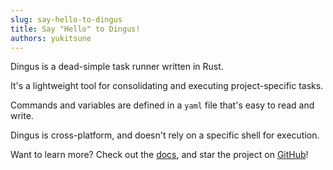 ```yaml
---
slug: say-hello-to-dingus
title: Say "Hello" to Dingus!
authors: yukitsune
---
```


Dingus is a dead-simple task runner written in Rust.

<!--truncate-->

It's a lightweight tool for consolidating and executing project-specific tasks.

Commands and variables are defined in a `yaml` file that's easy to read and write.

Dingus is cross-platform, and doesn't rely on a specific shell for execution.

Want to learn more? Check out the [docs](/docs/introduction), and star the project on [GitHub](https://github.com/YuKitsune/Dingus)!
